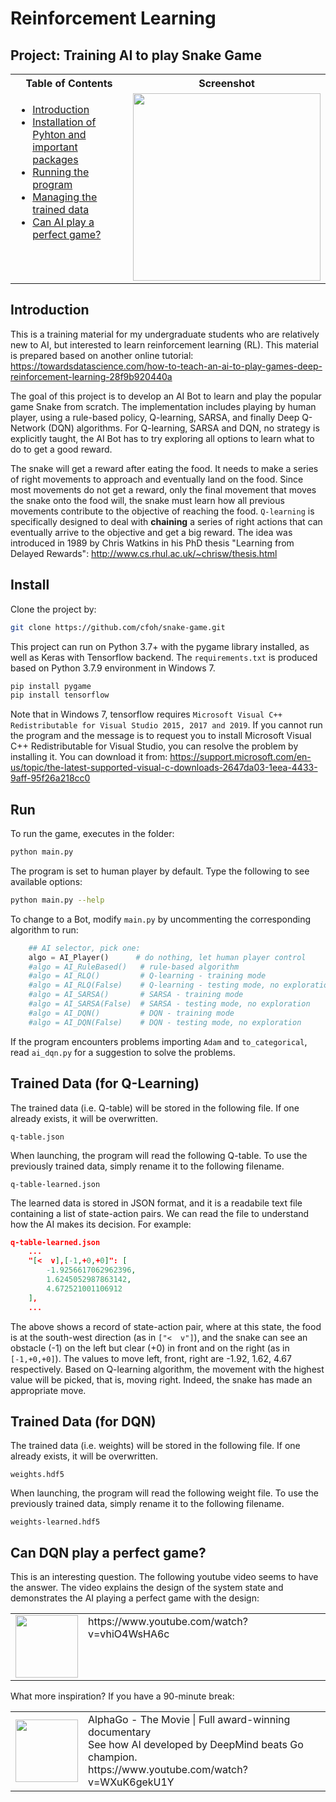 # Reinforcement Learning
## Project: Training AI to play Snake Game

<table>
<tr>
<th>Table of Contents</th>
<th>Screenshot</th>
</tr>
<tr>
<td valign="top">
    <ul>
        <li><a href=#intro>Introduction</a></li>
        <li><a href=#install>Installation of Pyhton and important packages</a></li>
        <li><a href=#run>Running the program</a></li>
        <li><a href=#data>Managing the trained data</a></li>
        <li><a href=#extra>Can AI play a perfect game?</a></li>
    </ul>
</td>
<td>
<img src="https://user-images.githubusercontent.com/51439829/133932300-15d554a7-159e-4d1e-9c7f-5f028a901743.gif" height="300">
</td>
</tr>
</table>

## Introduction<a name=intro></a>
This is a training material for my undergraduate students who are relatively new to AI, but interested to learn reinforcement learning (RL). This material is prepared based on another online tutorial:
https://towardsdatascience.com/how-to-teach-an-ai-to-play-games-deep-reinforcement-learning-28f9b920440a

The goal of this project is to develop an AI Bot to learn and play the popular game Snake from scratch. The implementation includes playing by human player, using a rule-based policy, Q-learning, SARSA, and finally Deep Q-Network (DQN) algorithms. For Q-learning, SARSA and DQN, no strategy is explicitly taught, the AI Bot has to try exploring all options to learn what to do to get a good reward.

The snake will get a reward after eating the food. It needs to make a series of right movements to approach and eventually land on the food. Since most movements do not get a reward, only the final movement that moves the snake onto the food will, the snake must learn how all previous movements contribute to the objective of reaching the food. `Q-learning` is specifically designed to deal with **chaining** a series of right actions that can eventually arrive to the objective and get a big reward. The idea was introduced in 1989 by Chris Watkins in his PhD thesis "Learning from Delayed Rewards":
http://www.cs.rhul.ac.uk/~chrisw/thesis.html

## Install<a name=install></a>
Clone the project by:
```bash
git clone https://github.com/cfoh/snake-game.git
```

This project can run on Python 3.7+ with the pygame library installed, as well as Keras with Tensorflow backend. The `requirements.txt` is produced based on Python 3.7.9 environment in Windows 7.
```bash
pip install pygame
pip install tensorflow
```
Note that in Windows 7, tensorflow requires `Microsoft Visual C++ Redistributable for Visual Studio 2015, 2017 and 2019`. If you cannot run the program and the message is to request you to install Microsoft Visual C++ Redistributable for Visual Studio, you can resolve the problem by installing it. You can download it from: https://support.microsoft.com/en-us/topic/the-latest-supported-visual-c-downloads-2647da03-1eea-4433-9aff-95f26a218cc0

## Run<a name=run></a>
To run the game, executes in the folder:
```bash
python main.py
```

The program is set to human player by default. Type the following to see available options:
```bash
python main.py --help
```

To change to a Bot, modify `main.py` by uncommenting the corresponding algorithm to run:
```python
    ## AI selector, pick one:
    algo = AI_Player()      # do nothing, let human player control
    #algo = AI_RuleBased()   # rule-based algorithm
    #algo = AI_RLQ()         # Q-learning - training mode
    #algo = AI_RLQ(False)    # Q-learning - testing mode, no exploration
    #algo = AI_SARSA()       # SARSA - training mode
    #algo = AI_SARSA(False)  # SARSA - testing mode, no exploration
    #algo = AI_DQN()         # DQN - training mode
    #algo = AI_DQN(False)    # DQN - testing mode, no exploration
```

If the program encounters problems importing `Adam` and `to_categorical`, read `ai_dqn.py` for a suggestion to solve the problems.

## Trained Data (for Q-Learning)<a name=data></a>
The trained data (i.e. Q-table) will be stored in the following file. If one already exists, it will be overwritten.
```
q-table.json
```

When launching, the program will read the following Q-table. To use the previously trained data, simply rename it to the following filename.
```
q-table-learned.json
```

The learned data is stored in JSON format, and it is a readabile text file containing a list of state-action pairs. We can read the file to understand how the AI makes its decision. For example:
```JSON
q-table-learned.json
    ...
    "[<  v],[-1,+0,+0]": [
        -1.9256617062962396,
        1.6245052987863142,
        4.672521001106912
    ],
    ...
```
The above shows a record of state-action pair, where at this state, the food is at the south-west direction (as in `["<  v"]`), and the snake can see an obstacle (-1) on the left but clear (+0) in front and on the right (as in `[-1,+0,+0]`). The values to move left, front, right are -1.92, 1.62, 4.67 respectively. Based on Q-learning algorithm, the movement with the highest value will be picked, that is, moving right. Indeed, the snake has made an appropriate move.

## Trained Data (for DQN)
The trained data (i.e. weights) will be stored in the following file. If one already exists, it will be overwritten.
```
weights.hdf5
```

When launching, the program will read the following weight file. To use the previously trained data, simply rename it to the following filename.
```
weights-learned.hdf5
```

## Can DQN play a perfect game?<a name=extra></a>
This is an interesting question. The following youtube video seems to have the answer. The video explains the design of the system state and demonstrates the AI playing a perfect game with the design:
<table><tr><td><img src="https://img.youtube.com/vi/vhiO4WsHA6c/0.jpg" height="100"></td>
<td valign="top">https://www.youtube.com/watch?v=vhiO4WsHA6c</td></tr>
</table>


What more inspiration? If you have a 90-minute break:
<table><tr><td><img src="https://img.youtube.com/vi/WXuK6gekU1Y/0.jpg" height="100"></td>
<td valign="top">
    AlphaGo - The Movie | Full award-winning documentary<br>
    See how AI developed by DeepMind beats Go champion.<br>
    https://www.youtube.com/watch?v=WXuK6gekU1Y</td></tr>
</table>
